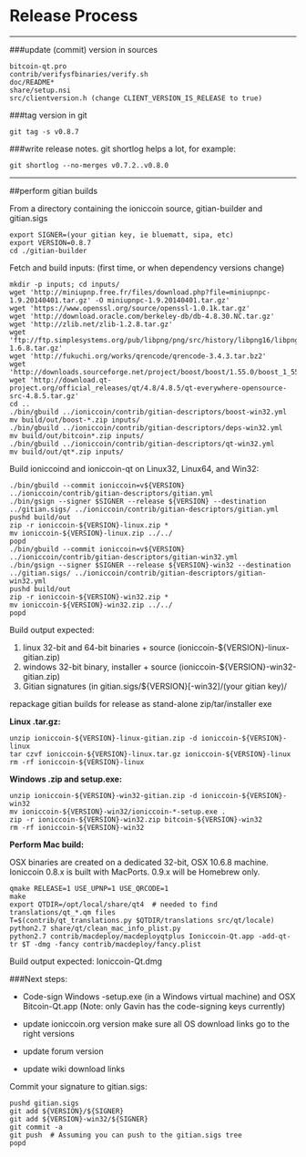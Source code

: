 Release Process
====================

* * *

###update (commit) version in sources


	bitcoin-qt.pro
	contrib/verifysfbinaries/verify.sh
	doc/README*
	share/setup.nsi
	src/clientversion.h (change CLIENT_VERSION_IS_RELEASE to true)

###tag version in git

	git tag -s v0.8.7

###write release notes. git shortlog helps a lot, for example:

	git shortlog --no-merges v0.7.2..v0.8.0

* * *

##perform gitian builds

 From a directory containing the ioniccoin source, gitian-builder and gitian.sigs
  
	export SIGNER=(your gitian key, ie bluematt, sipa, etc)
	export VERSION=0.8.7
	cd ./gitian-builder

 Fetch and build inputs: (first time, or when dependency versions change)

	mkdir -p inputs; cd inputs/
	wget 'http://miniupnp.free.fr/files/download.php?file=miniupnpc-1.9.20140401.tar.gz' -O miniupnpc-1.9.20140401.tar.gz'
	wget 'https://www.openssl.org/source/openssl-1.0.1k.tar.gz'
	wget 'http://download.oracle.com/berkeley-db/db-4.8.30.NC.tar.gz'
	wget 'http://zlib.net/zlib-1.2.8.tar.gz'
	wget 'ftp://ftp.simplesystems.org/pub/libpng/png/src/history/libpng16/libpng-1.6.8.tar.gz'
	wget 'http://fukuchi.org/works/qrencode/qrencode-3.4.3.tar.bz2'
	wget 'http://downloads.sourceforge.net/project/boost/boost/1.55.0/boost_1_55_0.tar.bz2'
	wget 'http://download.qt-project.org/official_releases/qt/4.8/4.8.5/qt-everywhere-opensource-src-4.8.5.tar.gz'
	cd ..
	./bin/gbuild ../ioniccoin/contrib/gitian-descriptors/boost-win32.yml
	mv build/out/boost-*.zip inputs/
	./bin/gbuild ../ioniccoin/contrib/gitian-descriptors/deps-win32.yml
	mv build/out/bitcoin*.zip inputs/
	./bin/gbuild ../ioniccoin/contrib/gitian-descriptors/qt-win32.yml
	mv build/out/qt*.zip inputs/

 Build ioniccoind and ioniccoin-qt on Linux32, Linux64, and Win32:
  
	./bin/gbuild --commit ioniccoin=v${VERSION} ../ioniccoin/contrib/gitian-descriptors/gitian.yml
	./bin/gsign --signer $SIGNER --release ${VERSION} --destination ../gitian.sigs/ ../ioniccoin/contrib/gitian-descriptors/gitian.yml
	pushd build/out
	zip -r ioniccoin-${VERSION}-linux.zip *
	mv ioniccoin-${VERSION}-linux.zip ../../
	popd
	./bin/gbuild --commit ioniccoin=v${VERSION} ../ioniccoin/contrib/gitian-descriptors/gitian-win32.yml
	./bin/gsign --signer $SIGNER --release ${VERSION}-win32 --destination ../gitian.sigs/ ../ioniccoin/contrib/gitian-descriptors/gitian-win32.yml
	pushd build/out
	zip -r ioniccoin-${VERSION}-win32.zip *
	mv ioniccoin-${VERSION}-win32.zip ../../
	popd

  Build output expected:

  1. linux 32-bit and 64-bit binaries + source (ioniccoin-${VERSION}-linux-gitian.zip)
  2. windows 32-bit binary, installer + source (ioniccoin-${VERSION}-win32-gitian.zip)
  3. Gitian signatures (in gitian.sigs/${VERSION}[-win32]/(your gitian key)/

repackage gitian builds for release as stand-alone zip/tar/installer exe

**Linux .tar.gz:**

	unzip ioniccoin-${VERSION}-linux-gitian.zip -d ioniccoin-${VERSION}-linux
	tar czvf ioniccoin-${VERSION}-linux.tar.gz ioniccoin-${VERSION}-linux
	rm -rf ioniccoin-${VERSION}-linux

**Windows .zip and setup.exe:**

	unzip ioniccoin-${VERSION}-win32-gitian.zip -d ioniccoin-${VERSION}-win32
	mv ioniccoin-${VERSION}-win32/ioniccoin-*-setup.exe .
	zip -r ioniccoin-${VERSION}-win32.zip bitcoin-${VERSION}-win32
	rm -rf ioniccoin-${VERSION}-win32

**Perform Mac build:**

  OSX binaries are created on a dedicated 32-bit, OSX 10.6.8 machine.
  Ioniccoin 0.8.x is built with MacPorts.  0.9.x will be Homebrew only.

	qmake RELEASE=1 USE_UPNP=1 USE_QRCODE=1
	make
	export QTDIR=/opt/local/share/qt4  # needed to find translations/qt_*.qm files
	T=$(contrib/qt_translations.py $QTDIR/translations src/qt/locale)
	python2.7 share/qt/clean_mac_info_plist.py
	python2.7 contrib/macdeploy/macdeployqtplus Ioniccoin-Qt.app -add-qt-tr $T -dmg -fancy contrib/macdeploy/fancy.plist

 Build output expected: Ioniccoin-Qt.dmg

###Next steps:

* Code-sign Windows -setup.exe (in a Windows virtual machine) and
  OSX Bitcoin-Qt.app (Note: only Gavin has the code-signing keys currently)

* update ioniccoin.org version
  make sure all OS download links go to the right versions

* update forum version

* update wiki download links

Commit your signature to gitian.sigs:

	pushd gitian.sigs
	git add ${VERSION}/${SIGNER}
	git add ${VERSION}-win32/${SIGNER}
	git commit -a
	git push  # Assuming you can push to the gitian.sigs tree
	popd

